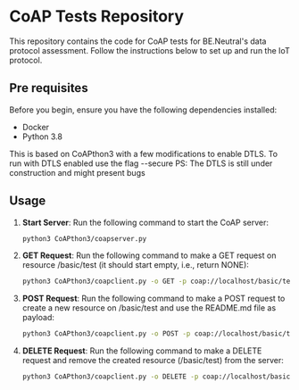 # CoAP Tests Repository

This repository contains the code for CoAP tests for BE.Neutral's data protocol assessment. Follow the instructions below to set up and run the IoT protocol.

## Pre requisites

Before you begin, ensure you have the following dependencies installed:

- Docker
- Python 3.8

This is based on CoAPthon3 with a few modifications to enable DTLS. 
To run with DTLS enabled use the flag --secure
PS: The DTLS is still under construction and might present bugs 

## Usage

1. **Start Server**: Run the following command to start the CoAP server:

   ```bash
   python3 CoAPthon3/coapserver.py 
   ```

2. **GET Request**: Run the following command to make a GET request on resource /basic/test (it should start empty, i.e., return NONE):

    ```bash
    python3 CoAPthon3/coapclient.py -o GET -p coap://localhost/basic/test
    ```

3. **POST Request**: Run the following command to make a POST request to create a new resource on /basic/test and use the README.md file as payload:

    ```bash 
    python3 CoAPthon3/coapclient.py -o POST -p coap://localhost/basic/test -f README.md
    ```

4. **DELETE Request**: Run the following command to make a DELETE request and remove the created resource (/basic/test) from the server:

    ```bash 
    python3 CoAPthon3/coapclient.py -o DELETE -p coap://localhost/basic/test
    ```    